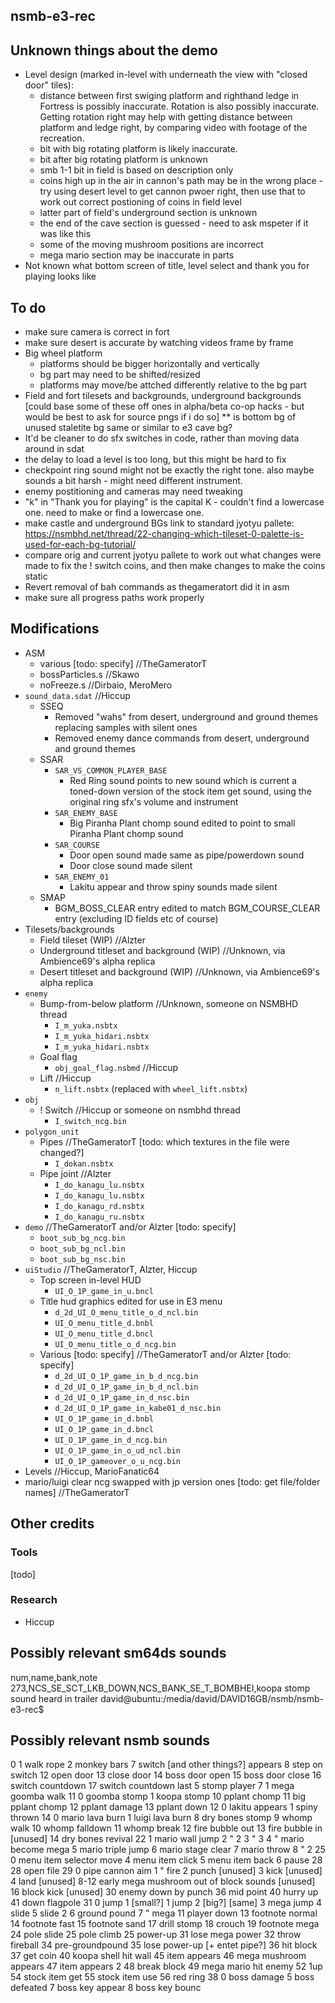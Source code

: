 ## nsmb-e3-rec

## Unknown things about the demo
* Level design (marked in-level with underneath the view with "closed door" tiles):
  * distance between first swiging platform and righthand ledge in Fortress is possibly inaccurate. Rotation is also possibly inaccurate. Getting rotation right may help with getting distance between platform and ledge right, by comparing video with footage of the recreation.
  * bit with big rotating platform is likely inaccurate.
  * bit after big rotating platform is unknown
  * smb 1-1 bit in field is based on description only
  * coins high up in the air in cannon's path may be in the wrong place - try using desert level to get cannon pwoer right, then use that to work out correct postioning of coins in field level
  * latter part of field's underground section is unknown
  * the end of the cave section is guessed - need to ask mspeter if it was like this
  * some of the moving mushroom positions are incorrect
  * mega mario section may be inaccurate in parts
* Not known what bottom screen of title, level select and thank you for playing looks like

## To do
* make sure camera is correct in fort
* make sure desert is accurate by watching videos frame by frame
* Big wheel platform
  * platforms should be bigger horizontally and vertically
  * bg part may need to be shifted/resized
  * platforms may move/be attched differently relative to the bg part
* Field and fort tilesets and backgrounds, underground backgrounds [could base some of these off ones in alpha/beta co-op hacks - but would be best to ask for source pngs if i do so]
** is bottom bg of unused staletite bg same or similar to e3 cave bg?
* It'd be cleaner to do sfx switches in code, rather than moving data around in sdat
* the delay to load a level is too long, but this might be hard to fix
* checkpoint ring sound might not be exactly the right tone. also maybe sounds a bit harsh - might need different instrument.
* enemy postitioning and cameras may need tweaking
* "k" in "Thank you for playing" is the capital K - couldn't find a lowercase one. need to make or find a lowercase one.
* make castle and underground BGs link to standard jyotyu pallete: https://nsmbhd.net/thread/22-changing-which-tileset-0-palette-is-used-for-each-bg-tutorial/
* compare orig and current jyotyu pallete to work out what changes were made to fix the ! switch coins, and then make changes to make the coins static
* Revert removal of bah commands as thegameratort did it in asm
* make sure all progress paths work properly

## Modifications
* ASM
  * various [todo: specify] //TheGameratorT
  * bossParticles.s //Skawo 
  * noFreeze.s //Dirbaio, MeroMero
* `sound_data.sdat` //Hiccup
  * SSEQ
    * Removed "wahs" from desert, underground and ground themes replacing samples with silent ones
	* Removed enemy dance commands from desert, underground and ground themes
  * SSAR
	* `SAR_VS_COMMON_PLAYER_BASE`
	  * Red Ring sound points to new sound which is current a toned-down version of the stock item get sound, using the original ring sfx's volume and instrument
	* `SAR_ENEMY_BASE`
      * Big Piranha Plant chomp sound edited to point to small Piranha Plant chomp sound
    * `SAR_COURSE`
	  * Door open sound made same as pipe/powerdown sound
      * Door close sound made silent
	* `SAR_ENEMY_01`
		* Lakitu appear and throw spiny sounds made silent
  * SMAP
	* BGM_BOSS_CLEAR entry edited to match BGM_COURSE_CLEAR entry (excluding ID fields etc of course)
* Tilesets/backgrounds
  * Field tileset (WIP) //Alzter
  * Underground titleset and background (WIP) //Unknown, via Ambience69's alpha replica
  * Desert titleset and background (WIP) //Unknown, via Ambience69's alpha replica
* `enemy`
  * Bump-from-below platform //Unknown, someone on NSMBHD thread
    * `I_m_yuka.nsbtx`
    * `I_m_yuka_hidari.nsbtx`
    * `I_m_yuka_hidari.nsbtx`
  * Goal flag
    * `obj_goal_flag.nsbmd` //Hiccup
  * Lift //Hiccup
    * `n_lift.nsbtx` (replaced with `wheel_lift.nsbtx`)
* `obj`
  * ! Switch //Hiccup or someone on nsmbhd thread
    * `I_switch_ncg.bin` 
* `polygon_unit`
  * Pipes //TheGameratorT [todo: which textures in the file were changed?]
    * `I_dokan.nsbtx` 
  * Pipe joint //Alzter
    * `I_do_kanagu_lu.nsbtx` 
    * `I_do_kanagu_lu.nsbtx`
    * `I_do_kanagu_rd.nsbtx`
    * `I_do_kanagu_ru.nsbtx`
* `demo` //TheGameratorT and/or Alzter [todo: specify]
    * `boot_sub_bg_ncg.bin`
    * `boot_sub_bg_ncl.bin`
    * `boot_sub_bg_nsc.bin`
* `uiStudio` //TheGameratorT, Alzter, Hiccup
  * Top screen in-level HUD
    * `UI_O_1P_game_in_u.bncl`
  * Title hud graphics edited for use in E3 menu
    * `d_2d_UI_O_menu_title_o_d_ncl.bin`
    * `UI_O_menu_title_d.bnbl`
    * `UI_O_menu_title_d.bncl`
    * `UI_O_menu_title_o_d_ncg.bin`
  * Various [todo: specify] //TheGameratorT and/or Alzter [todo: specify]
    * `d_2d_UI_O_1P_game_in_b_d_ncg.bin`
    * `d_2d_UI_O_1P_game_in_b_d_ncl.bin `
    * `d_2d_UI_O_1P_game_in_d_nsc.bin`
    * `d_2d_UI_O_1P_game_in_kabe01_d_nsc.bin`
    * `UI_O_1P_game_in_d.bnbl`
    * `UI_O_1P_game_in_d.bncl`
    * `UI_O_1P_game_in_d_ncg.bin`
    * `UI_O_1P_game_in_o_ud_ncl.bin`
    * `UI_O_1P_gameover_o_u_ncg.bin`
* Levels //Hiccup, MarioFanatic64
* mario/luigi clear ncg swapped with jp version ones [todo: get file/folder names] //TheGameratorT

## Other credits
### Tools
[todo]

### Research
* Hiccup

## Possibly relevant sm64ds sounds
num,name,bank,note
273,NCS_SE_SCT_LKB_DOWN,NCS_BANK_SE_T_BOMBHEI,koopa stomp sound heard in trailer
david@ubuntu:/media/david/DAVID16GB/nsmb/nsmb-e3-rec$ 

## Possibly relevant nsmb sounds
0
	1 walk rope
	2 monkey bars
	7 switch [and other things?] appears
	8 step on switch
	12 open door
	13 close door
	14 boss door open
	15 boss door close
	16 switch countdown
	17 switch countdown last
5
	stomp player
7
	1 mega goomba walk
11
	0 goomba stomp
	1 koopa stomp
	10 pplant chomp
	11 big pplant chomp
	12 pplant damage
	13 pplant down
12
	0 lakitu appears
	1 spiny thrown
14
	0 mario lava burn
	1 luigi lava burn
	8 dry bones stomp
	9 whomp walk
	10 whomp falldown
	11 whomp break
	12 fire bubble out
	13 fire bubble in [unused]
	14 dry bones revival
22
	1 mario wall jump
	2 " 2
	3 " 3
	4 " mario become mega
	5 mario triple jump
	6 mario stage clear
	7 mario throw
	8 " 2
25
	0 menu item selector move
	4 menu item click
	5 menu item back
	6 pause
28
	28 open file
29
	0 pipe cannon aim
	1 " fire
	2 punch [unused]
	3 kick [unused]
	4 land [unused]
	8-12 early mega mushroom out of block sounds [unused]
	16 block kick [unused]
	30 enemy down by punch
	36 mid point
	40 hurry up
	41 down flagpole
31
	0 jump 1 [small?]
	1 jump 2 [big?] [same]
	3 mega jump
	4 slide
	5 slide 2
	6 ground pound
	7 " mega
	11 player down
	13 footnote normal
	14 footnote fast
	15 footnote sand
	17 drill stomp
	18 crouch
	19 footnote mega
	24 pole slide
	25 pole climb
	25 power-up
	31 lose mega power
	32 throw fireball
	34 pre-groundpound
	35 lose power-up [+ entet pipe?]
	36 hit block
	37 get coin
	40 koopa shell hit wall
	45 item appears
	46 mega mushroom appears
	47 item appears 2
	48 break block
	49 mega mario hit enemy
	52 1up
	54 stock item get
	55 stock item use
	56 red ring
38
	0 boss damage
	5 boss defeated
	7 boss key appear
	8 boss key bounc

